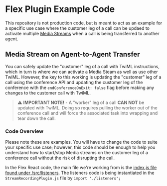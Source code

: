 # Flex Plugin Example Code

This repository is not production code, but is meant to act as an example for a specific use case where the customer leg of a call can be updaed to activate multiple [Media Streams](https://www.twilio.com/docs/voice/twiml/stream) when a call is being transferred to another agent.

## Media Stream on Agent-to-Agent Transfer

You can safely update the "customer" leg of a call with TwiML instructions, which in turn is where we can activate a Media Steam as well as use other TwiML. However, the key to this working is updating the "customer" leg of a call using the conference API and updating the customer leg of the conference with the `endConferenceOnExit: false` flag before making any changes to the customer call with TwiML.

> ⚠️ **IMPORTANT NOTE!** - A "worker" leg of a call **CAN NOT** be updated with TwiML. Doing so requires pulling the worker out of the conference call and will force the associated task into wrapping and tear down the call.

### Code Overview

Please note these are examples. You will have to change the code to suite your specific use case; however, this code should be enough to help you understand how to start/stop Media streams on the customer leg of a conference call without the risk of disrupting the call.

In the Flex React code, the main file we're working from is the [index.js file found under /src/listeners](https://github.com/jmadden/example-code-flex-media-stream/blob/main/src/listeners/index.js). The listeners code is being instantiated in the `StreamRecordingPlugin.js` file by `import './listeners';`
